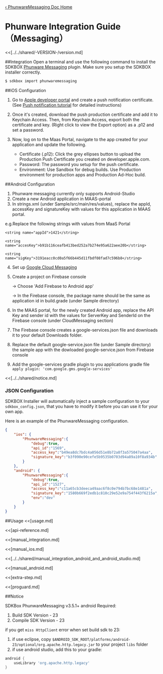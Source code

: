 [&#8249; PhunwareMessaging Doc Home](./)

<h1>Phunware Integration Guide（Messaging）</h1>
<<[../../shared/-VERSION-/version.md]

##Integration
Open a terminal and use the following command to install the SDKBOX [Phunware Messaging](http://maas.phunware.com/) plugin. Make sure you setup the SDKBOX installer correctly.
```bash
$ sdkbox import phunwaremessaging
```

##iOS Configuration

1. Go to [Apple developer portal](https://developer.apple.com) and create a push notification certificate. (See [Push notification tutorial](https://www.raywenderlich.com/123862/push-notifications-tutorial) for detailed instructions)

2. Once it's created, download the push production certificate and add it to Keychain Access. Then,
   from Keychain Access, export both the certificate and key. (Right click to view the Export option)
   as a .p12 and set a password.

3. Now, log on to the Maas Portal, navigate to the app created for your application and update the following.

    - Certificate (.p12): Click the grey ellipses button to upload the Production Push Certificate
      you created on developer.apple.com.
    - Password: The password you setup for the push certificate.
    - Environment: Use Sandbox for debug builds. Use Production environment for production apps and Production Ad-Hoc build.

##Android Configuration

1. Phunware messaging currently only supports Android-Studio
2. Create a new Android application in MAAS-portal
3. In strings.xml (under Sample/src/main/res/values), replace the appId, accessKey and signatureKey with values for this application in MAAS portal.

  e.g.Replace the following strings with values from MaaS Portal

  `<string name="appId">1421</string>`

  `<string name="accesKey">b91b116ceafb413bed252a7b274e95a622aee20b</string>`

  `<string name="sigKey">3191eacc0cd0a5f66b445d11fbdf08fad7c596b8</string>`

4. Set up [Google Cloud Messaging](https://developers.google.com/cloud-messaging/android/client)
5. Create a project on Firebase console

    -> Choose 'Add Firebase to Android app'

    -> In the Firebase console, the package name should be the same as application id in build.grade (under Sample directory) 
6. In the MAAS portal, for the newly created Android app, replace the API Key and sender id with the values for ServerKey and SenderId on the Firebase console (under CloudMessaging section)
7. The Firebase console creates a google-services.json file and downloads it to your default Downloads folder.
8. Replace the default google-service.json file (under Sample directory) the sample app with the dowloaded google-service.json from Firebase console
9. Add the google-services gradle plugin to you applications gradle file
  `apply plugin: 'com.google.gms.google-services'`

<<[../../shared/notice.md]

<!--## Configuration
<<[../../shared/sdkbox_cloud.md]
<<[../../shared/remote_application_config.md]-->

### JSON Configuration
SDKBOX Installer will automatically inject a sample configuration to your `sdkbox_config.json`, that you have to modify it before you can use it for your own app.

Here is an example of the PhunwareMessaging configuration.
```json
{
    "ios": {
        "PhunwareMessaging":{
            "debug":true,
            "api_id":"1569",
            "access_key":"b49ea8dc7bdc4a056d51e8b72a8f3a575047a4aa",
            "signature_key":"b3f090e90cefe5b9535b0703d94a89a10f8a934b"
        }
    },
    "android": {
        "PhunwareMessaging":{
            "debug":true,
            "api_id":"1527",
            "access_key":"c11a65cb3deeca49aac6f8c0e794b7bc68e1481a",
            "signature_key":"1580b669f2edb1c810c29e52e9a754f443f6215a",
            "env":"dev"
        }
    }
}
```

<!--<<[sdkbox-config-encrypt.md]-->

##Usage
<<[usage.md]

<<[api-reference.md]

<<[manual_integration.md]

<<[manual_ios.md]

<<[../../shared/manual_integration_android_and_android_studio.md]

<<[manual_android.md]

<<[extra-step.md]

<<[proguard.md]

##Notice

SDKBox PhunwareMessaging v3.5.1+ android Required:

1. Build SDK Version - 23
2. Compile SDK Version - 23

if you get `miss HttpClient` error when set build sdk to 23:

1. if use eclipse, copy `$ANDROID_SDK_ROOT/platforms/android-23/optional/org.apache.http.legacy.jar` to your project `libs` folder
2. if use android studio, add this to your gradle:

``` groovy
android {
    useLibrary 'org.apache.http.legacy'
}
```
